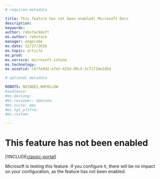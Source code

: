```yaml
---
# required metadata

title: This feature has not been enabled| Microsoft Docs 
description:
keywords:
author: robstackmsft
ms.author: robstack
manager: angerobe
ms.date: 12/27/2016
ms.topic: article
ms.prod:
ms.service: microsoft-intune
ms.technology:
ms.assetid: c87fe9d2-efe5-425d-99c5-3c71734e1d5d

# optional metadata

ROBOTS: NOINDEX,NOFOLLOW
#audience:
#ms.devlang:
#ms.reviewer: damionw
#ms.suite: ems
#ms.tgt_pltfrm:
#ms.custom:

---
```


# This feature has not been enabled

[!INCLUDE[classic-portal](../includes/classic-portal.md)]

Microsoft is testing this feature. If you configure it, there will be no impact on your configuration, as the feature has not been enabled.
